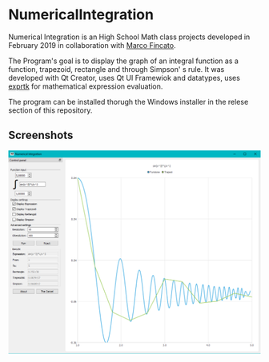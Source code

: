 # NumericalIntegration
Numerical Integration is an High School Math class projects developed in February 2019 in collaboration with [Marco Fincato](https://github.com/marc0777).  
  
The Program's goal is to display the graph of an integral function as a function, trapezoid, rectangle and through Simpson' s rule.
It was developed with Qt Creator, uses Qt UI Framewiok and datatypes, uses [exprtk](https://github.com/ArashPartow/exprtk) for mathematical expression evaluation.
  
The program can be installed thorugh the Windows installer in the relese section of this repository.
  
## Screenshots
![Example Screenshot](Screenshots/NI1.png)

